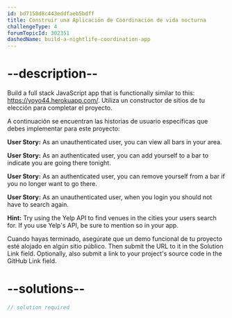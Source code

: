 ```yaml
---
id: bd7158d8c443eddfaeb5bdff
title: Construir una Aplicación de Coordinación de vida nocturna
challengeType: 4
forumTopicId: 302351
dashedName: build-a-nightlife-coordination-app
---
```


# --description--

Build a full stack JavaScript app that is functionally similar to this: <a href="https://yoyo44.herokuapp.com/" target="_blank" rel="noopener noreferrer nofollow">https://yoyo44.herokuapp.com/</a>. Utiliza un constructor de sitios de tu elección para completar el proyecto.

A continuación se encuentran las historias de usuario específicas que debes implementar para este proyecto:

**User Story:** As an unauthenticated user, you can view all bars in your area.

**User Story:** As an authenticated user, you can add yourself to a bar to indicate you are going there tonight.

**User Story:** As an authenticated user, you can remove yourself from a bar if you no longer want to go there.

**User Story:** As an unauthenticated user, when you login you should not have to search again.

**Hint:** Try using the Yelp API to find venues in the cities your users search for. If you use Yelp's API, be sure to mention so in your app.

Cuando hayas terminado, asegúrate que un demo funcional de tu proyecto esté alojado en algún sitio público. Then submit the URL to it in the Solution Link field. Optionally, also submit a link to your project's source code in the GitHub Link field.

# --solutions--

```js
// solution required
```
